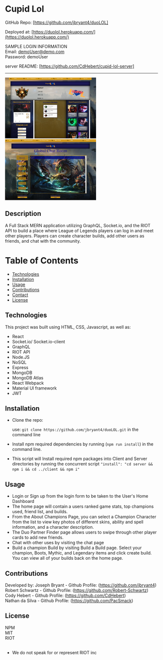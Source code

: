 # Cupid Lol

GitHub Repo: [https://github.com/jbryant4/duoLOL] <br>

Deployed at: [https://duolol.herokuapp.com/](https://duolol.herokuapp.com/) <br>

SAMPLE LOGIN INFORMATION <br>
Email: demoUser@demo.com <br>
Password: demoUser <br>

server README: [https://github.com/CdHebert/cupid-lol-server]
<hr />

<img src="preview1.png" alt="previewSearch" width="300" height="200"/> <img src="preview2.png" alt="previewSaved" width="300" height="200"/>

## Description

A Full Stack MERN application utilizing GraphQL, Socket.io, and the RIOT API to build a place where League of Legends players can log in and meet other players.  Players can create character builds, add other users as friends, and chat with the community.


# Table of Contents

- [Technologies](#Technologies)
- [Installation](#Installation)
- [Usage](#usage)
- [Contributions](#Contributions)
- [Contact](#Contact)
- [License](#license)

## Technologies

This project was built using HTML, CSS, Javascript, as well as:

- React
- Socket.io/ Socket.io-client
- GraphQL
- RIOT API
- Node.JS
- NoSQL
- Express
- MongoDB
- MongoDB Atlas
- React Webpack
- Material UI framework
- JWT

## Installation

- Clone the repo:

  use: `git clone https://github.com/jbryant4/duoLOL.git` in the command line

- Install npm required dependencies by running (`npm run install`) in the command line.

- This script will Install required npm packages into Client and Server directories by running the concurrent script `"install": "cd server && npm i && cd ../client && npm i"`

## Usage

- Login or Sign up from the login form to be taken to the User's Home Dashboard
- The home page will contain a users ranked game stats, top champions used, friend list, and builds.
- From the About Champions Page, you can select a Champion Character from the list to view key photos of different skins, ability and spell information, and a character description.
- The Duo Partner Finder page allows users to swipe through other player cards to add new friends.
- Chat with other uses by visiting the chat page
- Build a champion Build by visiting Build a Build page.  Select your champion, Boots, Mythic, and Legendary items and click create build.  You can view all of your builds back on the home page.

## Contributions

Developed by:
Joseph Bryant - Github Profile: (https://github.com/jbryant4) <br>
Robert Schwartz - Github Profile: (https://github.com/Robert-Schwartz) <br>
Cody Hebert - Github Profile: (https://github.com/CdHebert) <br>
Nathan da Silva - Github Profile: (https://github.com/PacSmack) <br>

## License

NPM <br>
MIT <br>
RIOT <br>
<br>
- We do not speak for or represent RIOT inc
